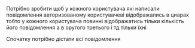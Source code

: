 Потрібно зробити щоб у кожного користувача які написали повідомлення авторизованому користувачеві відображались в циарах тобто у кожного користувача повинні відображатись тільки кількість його повідомлення а в оругого третього і тд тільки їхні

Спочатку потрібно дістати всі повідомлення